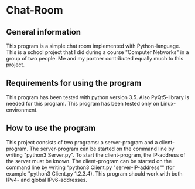 # Chat-Room

## General information

This program is a simple chat room implemented with Python-language. This is a school project that I did during a course "Computer Networks" in a group of two people. Me and my partner contributed equally much to this project.

## Requirements for using the program

This program has been tested with python version 3.5. Also PyQt5-library is needed for this program. This program has been tested only on Linux-environment.

## How to use the program

This project consists of two programs: a server-program and a client-program. The server-program can be started on the command line by writing "python3 Server.py". To start the client-program, the IP-address of the server must be known. The client-program can be started on the command line by writing "python3 Client.py "server-IP-address"" (for example "python3 Client.py 1.2.3.4). This program should work with both IPv4- and global IPv6-addresses.

